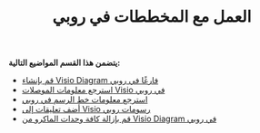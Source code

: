 ﻿---
title: العمل مع المخططات في روبي
type: docs
weight: 30
url: /ar/java/working-with-diagrams-in-ruby/
---
**يتضمن هذا القسم المواضيع التالية:**

- [قم بإنشاء Visio Diagram فارغًا في روبي](/diagram/ar/java/create-an-empty-visio-diagram-in-ruby/)
- [استرجع معلومات الموصلات Visio في روبي](/diagram/ar/java/retrieve-visio-connectors-information-in-ruby/)
- [استرجع معلومات خط الرسم في روبي](/diagram/ar/java/retrieve-drawing-font-information-in-ruby/)
- [أضف تعليقات إلى Visio رسومات روبي](/diagram/ar/java/add-comments-to-visio-drawings-in-ruby/)
- [قم بإزالة كافة وحدات الماكرو من Visio Diagram في روبي](/diagram/ar/java/remove-all-macros-from-the-visio-diagram-in-ruby/)
